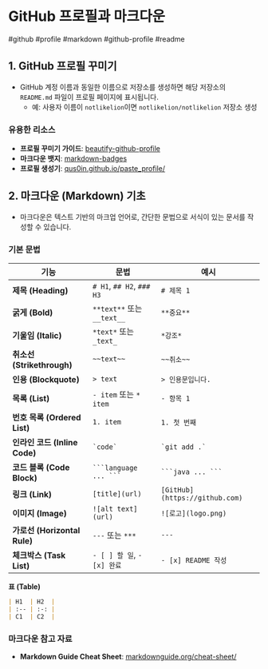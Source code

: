 # GitHub 프로필과 마크다운

#github #profile #markdown #github-profile #readme

## 1. GitHub 프로필 꾸미기

- GitHub 계정 이름과 동일한 이름으로 저장소를 생성하면 해당 저장소의 `README.md` 파일이 프로필 페이지에 표시됩니다.
  - 예: 사용자 이름이 `notlikelion`이면 `notlikelion/notlikelion` 저장소 생성

### 유용한 리소스

- **프로필 꾸미기 가이드**: [beautify-github-profile](https://github.com/rzashakeri/beautify-github-profile)
- **마크다운 뱃지**: [markdown-badges](https://github.com/Ileriayo/markdown-badges)
- **프로필 생성기**: [qus0in.github.io/paste_profile/](https://qus0in.github.io/paste_profile/)

## 2. 마크다운 (Markdown) 기초

- 마크다운은 텍스트 기반의 마크업 언어로, 간단한 문법으로 서식이 있는 문서를 작성할 수 있습니다.

### 기본 문법

| 기능                        | 문법                        | 예시                             |
| ------------------------- | ------------------------- | ------------------------------ |
| **제목 (Heading)**          | `# H1`, `## H2`, `### H3` | `# 제목 1`                       |
| **굵게 (Bold)**             | `**text**` 또는 `__text__`  | `**중요**`                       |
| **기울임 (Italic)**          | `*text*` 또는 `_text_`      | `*강조*`                         |
| **취소선 (Strikethrough)**   | `~~text~~`                | `~~취소~~`                       |
| **인용 (Blockquote)**       | `> text`                  | `> 인용문입니다.`                    |
| **목록 (List)**             | `- item` 또는 `* item`      | `- 항목 1`                       |
| **번호 목록 (Ordered List)**  | `1. item`                 | `1. 첫 번째`                      |
| **인라인 코드 (Inline Code)**  | `` `code` ``              | `` `git add .` ``              |
| **코드 블록 (Code Block)**    | ` ```language ... ``` `   | ` ```java ... ``` `            |
| **링크 (Link)**             | `[title](url)`            | `[GitHub](https://github.com)` |
| **이미지 (Image)**           | `![alt text](url)`        | `![로고](logo.png)`              |
| **가로선 (Horizontal Rule)** | `---` 또는 `***`            | `---`                          |
| **체크박스 (Task List)**      | `- [ ] 할 일`, `- [x] 완료`   | `- [x] README 작성`              |

**표 (Table)**
```markdown
| H1  | H2  |
| :-- | :-: |
| C1  | C2  |
```

### 마크다운 참고 자료

- **Markdown Guide Cheat Sheet**: [markdownguide.org/cheat-sheet/](https://www.markdownguide.org/cheat-sheet/)
